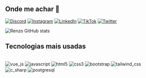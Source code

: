 ## Onde me achar 👋

[![Discord](https://img.shields.io/badge/Discord-7289DA?style=for-the-badge&logo=discord&logoColor=white)](https://github.com/renzoalves)
[![Instagram](https://img.shields.io/badge/Instagram-E4405F?style=for-the-badge&logo=instagram&logoColor=white)](https://github.com/renzoalves)
[![LinkedIn](https://img.shields.io/badge/LinkedIn-0077B5?style=for-the-badge&logo=linkedin&logoColor=white)](https://github.com/renzoalves)
[![TikTok](https://img.shields.io/badge/TikTok-000000?style=for-the-badge&logo=tiktok&logoColor=white)](https://github.com/renzoalves)
[![Twitter](https://img.shields.io/badge/Twitter-1DA1F2?style=for-the-badge&logo=twitter&logoColor=white)](https://github.com/renzoalves)

![Renzo GitHub stats](https://github-readme-stats.vercel.app/api?username=renzoalves&show_icons+true&theme=dracula)

## Tecnologias mais usadas
<div style="display: inline_block"><br/>
  <img align="center" alt="vue_js" src="https://img.shields.io/badge/Vue.js-35495E?style=for-the-badge&logo=vue.js&logoColor=4FC08D"/>
  <img align="center" alt="javascript" src="https://img.shields.io/badge/JavaScript-F7DF1E?style=for-the-badge&logo=javascript&logoColor=black"/>
  <img align="center" alt="html5" src="https://img.shields.io/badge/HTML5-E34F26?style=for-the-badge&logo=html5&logoColor=white"/>
  <img align="center" alt="css3" src="https://img.shields.io/badge/CSS3-1572B6?style=for-the-badge&logo=css3&logoColor=white"/>
  <img align="center" alt="bootstrap" src="https://img.shields.io/badge/Bootstrap-563D7C?style=for-the-badge&logo=bootstrap&logoColor=white"/>
  <img align="center" alt="tailwind_css" src="https://img.shields.io/badge/Tailwind_CSS-38B2AC?style=for-the-badge&logo=tailwind-css&logoColor=white"/>
  
  <img align="center" alt="c_sharp" src="https://img.shields.io/badge/C%23-239120?style=for-the-badge&logo=c-sharp&logoColor=white"/>
  <img align="center" alt="postgresql" src="https://img.shields.io/badge/PostgreSQL-316192?style=for-the-badge&logo=postgresql&logoColor=white"/>
</div>


<!--
**renzoalves/renzoalves** is a ✨ _special_ ✨ repository because its `README.md` (this file) appears on your GitHub profile.

Here are some ideas to get you started:

- 🔭 I’m currently working on ...
- 🌱 I’m currently learning ...
- 👯 I’m looking to collaborate on ...
- 🤔 I’m looking for help with ...
- 💬 Ask me about ...
- 📫 How to reach me: ...
- 😄 Pronouns: ...
- ⚡ Fun fact: ...
-->

